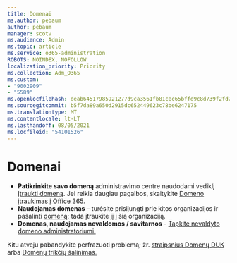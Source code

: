 ```yaml
---
title: Domenai
ms.author: pebaum
author: pebaum
manager: scotv
ms.audience: Admin
ms.topic: article
ms.service: o365-administration
ROBOTS: NOINDEX, NOFOLLOW
localization_priority: Priority
ms.collection: Adm_O365
ms.custom:
- "9002909"
- "5589"
ms.openlocfilehash: deab64517985921277d9ca3561fb81cec65bffd9c8d739f2fd2f891f1b35b381
ms.sourcegitcommit: b5f7da89a650d2915dc652449623c78be6247175
ms.translationtype: MT
ms.contentlocale: lt-LT
ms.lasthandoff: 08/05/2021
ms.locfileid: "54101526"
---
```

# <a name="domains"></a>Domenai

- **Patikrinkite savo domeną** administravimo centre naudodami vediklį [Įtraukti domeną](https://admin.microsoft.com/Adminportal#/Domains/Wizard). Jei reikia daugiau pagalbos, skaitykite [Domeno įtraukimas į Office 365](https://docs.microsoft.com/microsoft-365/admin/setup/add-domain?view=o365-worldwide).
- **Naudojamas domenas** – turėsite prisijungti prie kitos organizacijos ir pašalinti [domeną;](https://docs.microsoft.com/microsoft-365/admin/get-help-with-domains/remove-a-domain?view=o365-worldwide) tada įtraukite jį į šią organizaciją.
- **Domenas, naudojamas nevaldomos / savitarnos**  -  [Tapkite nevaldyto domeno administratoriumi.](https://docs.microsoft.com/azure/active-directory/users-groups-roles/domains-admin-takeover)

Kitu atveju pabandykite perfrazuoti problemą; žr. [straipsnius Domenų DUK](https://docs.microsoft.com/microsoft-365/admin/setup/domains-faq?view=o365-worldwide) arba [Domenų trikčių šalinimas.](https://docs.microsoft.com/microsoft-365/admin/get-help-with-domains/find-and-fix-issues?view=o365-worldwide)
